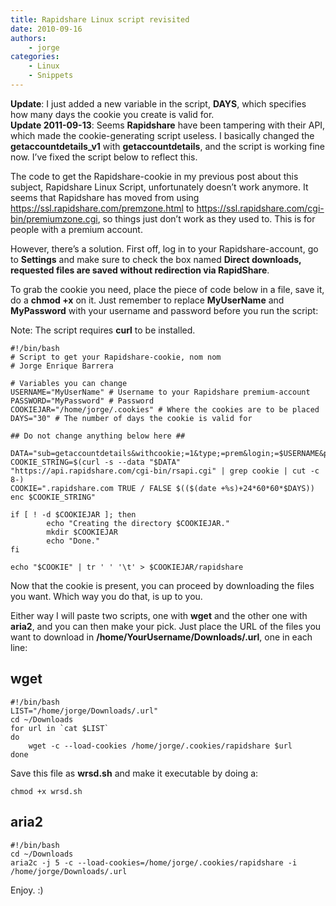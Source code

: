 ```yaml
---
title: Rapidshare Linux script revisited
date: 2010-09-16
authors:
    - jorge
categories:
    - Linux
    - Snippets
---
```

**Update**: I just added a new variable in the script, **DAYS**, which specifies how many days the cookie you create is valid for.  
**Update 2011-09-13**: Seems **Rapidshare** have been tampering with their API, which made the cookie-generating script useless. I basically changed the **getaccountdetails\_v1** with **getaccountdetails**, and the script is working fine now. I’ve fixed the script below to reflect this.

The code to get the Rapidshare-cookie in my previous post about this subject, Rapidshare Linux Script, unfortunately doesn’t work anymore. It seems that Rapidshare has moved from using https://ssl.rapidshare.com/premzone.html to https://ssl.rapidshare.com/cgi-bin/premiumzone.cgi, so things just don’t work as they used to. This is for people with a premium account.

However, there’s a solution. First off, log in to your Rapidshare-account, go to **Settings** and make sure to check the box named **Direct downloads, requested files are saved without redirection via RapidShare**.

To grab the cookie you need, place the piece of code below in a file, save it, do a **chmod +x** on it. Just remember to replace **MyUserName** and **MyPassword** with your username and password before you run the script:

Note: The script requires **curl** to be installed.

```
#!/bin/bash
# Script to get your Rapidshare-cookie, nom nom
# Jorge Enrique Barrera

# Variables you can change
USERNAME="MyUserName" # Username to your Rapidshare premium-account
PASSWORD="MyPassword" # Password
COOKIEJAR="/home/jorge/.cookies" # Where the cookies are to be placed
DAYS="30" # The number of days the cookie is valid for

## Do not change anything below here ##

DATA="sub=getaccountdetails&withcookie;=1&type;=prem&login;=$USERNAME&password;=$PASSWORD"
COOKIE_STRING=$(curl -s --data "$DATA" "https://api.rapidshare.com/cgi-bin/rsapi.cgi" | grep cookie | cut -c 8-)
COOKIE=".rapidshare.com TRUE / FALSE $(($(date +%s)+24*60*60*$DAYS)) enc $COOKIE_STRING"

if [ ! -d $COOKIEJAR ]; then
        echo "Creating the directory $COOKIEJAR."
        mkdir $COOKIEJAR
        echo "Done."
fi

echo "$COOKIE" | tr ' ' '\t' > $COOKIEJAR/rapidshare
```

Now that the cookie is present, you can proceed by downloading the files you want. Which way you do that, is up to you.

Either way I will paste two scripts, one with **wget** and the other one with **aria2**, and you can then make your pick. Just place the URL of the files you want to download in **/home/YourUsername/Downloads/.url**, one in each line:

wget
----

```
#!/bin/bash
LIST="/home/jorge/Downloads/.url"
cd ~/Downloads
for url in `cat $LIST`
do
    wget -c --load-cookies /home/jorge/.cookies/rapidshare $url
done
```

Save this file as **wrsd.sh** and make it executable by doing a:

```
chmod +x wrsd.sh
```

aria2
-----

```
#!/bin/bash
cd ~/Downloads
aria2c -j 5 -c --load-cookies=/home/jorge/.cookies/rapidshare -i /home/jorge/Downloads/.url
```

Enjoy. :)